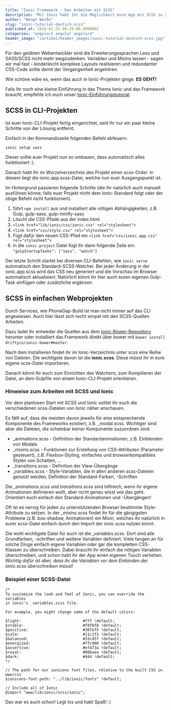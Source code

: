 ```yaml
---
title: "Ionic Framework - Das Arbeiten mit SCSS"
description: "Mit Ionic habt ihr die Möglichkeit eure App mit SCSS zu stylen. Wie und warum ihr das tun solltet, erfahrt ihr hier."
author: "Bengt Weiße"
slug: "ionic-tutorial-deutsch-scss"
published_at: 2016-01-25 08:29:00.000000Z
categories: "angular2 angular angular4"
header_image: "/artikel/header_images/ionic-tutorial-deutsch-scss.jpg"
---
```


Für den geübten Webentwickler sind die Erweiterungssprachen Less und SASS/SCSS nicht mehr wegzudenken. Variablen und Mixins lassen - sagen wir mal fast - kinderleicht komplexe Layouts realisieren und redundanter CSS-Code sollte damit der Vergangenheit angehören.

Wie schöne wäre es, wenn das auch in Ionic-Projekten ginge.
**ES GEHT!**

Falls ihr noch eine kleine Einführung in das Thema Ionic und das Framework braucht, empfehle ich euch unser [Ionic-Einführungstutorial](/artikel/ionic-tutorial-deutsch/ "Einführung in Ionic").

## SCSS in CLI-Projekten

Ist euer Ionic-CLI-Projekt fertig eingerichtet, seid ihr nur ein paar kleine Schritte von der Lösung entfernt.

Einfach in der Kommandozeile folgenden Befehl abfeuern:

    ionic setup sass

Dieser sollte euer Projekt nun so umbauen, dass automatisch alles funktioniert :).

Danach habt ihr im Wurzelverzeichnis des Projekt einen scss-Order. In diesem liegt die ionic.app.scss-Datei, welche nun euer Ausgangspunkt ist.

Im Hintergrund passieren folgende Schritte (die ihr natürlich auch manuell ausführen könne, falls euer Projekt nicht dem Ionic-Standard folgt oder der obige Befehl nicht funktioniert).

1. führt `npm install` aus und installiert alle nötigen Abhängigkeiten, z.B. Gulp, gulp-sass, gulp-minify-sass
2. Löscht die CSS-Pfade aus der index.html:
3. `<link href="lib/ionic/css/ionic.css" rel="stylesheet">`
4. `<link href="css/style.css" rel="stylesheet">`
5. Fügt dafür den neuen CSS-Pfad ein `<link href="css/ionic.app.css" rel="stylesheet">`
6. in die `ionic.project`  Datei fügt ihr dann folgende Zeile ein: `"gulpStartupTasks": ["sass", "watch"]`

Der letzte Schritt startet bei diversen CLI-Befehlen, wie `ionic serve` automatisch den Standard-SCSS-Watcher. Bei jeder Änderung in der ionic.app.scss wird das CSS neu generiert und die Vorschau im Browser automatisch aktualisiert. Natürlich könnt ihr hier auch euren eigenen Gulp-Task einfügen oder zusätzliche ergänzen.

## SCSS in einfachen Webprojekten

Durch Services, wie PhoneGap-Build ist man nicht immer auf das CLI angewiesen. Auch hier lässt sich recht simpel mit den SCSS-Quellen Arbeiten.

Dazu ladet ihr entweder die Quellen aus dem [Ionic-Bower-Repository](https://github.com/driftyco/ionic-bower "Ionic-Bower Repository") herunter oder installiert das Framework direkt über bower mit `bower install driftyco/ionic-bower#master`.

Nach dem Installieren findet ihr im Ionic-Verzeichnis unter *scss* eine Reihe von Dateien. Die wichtigste davon ist die **ionic.scss**. Diese müsst ihr in eure eigene scss-Datei importieren.

Danach könnt ihr euch zum Einrichten des Watchern, zum Kompilieren der Datei, an dem Gulpfile von einem Ionic-CLI-Projekt orientieren.

### Hinweise zum Arbeiten mit SCSS und Ionic

Vor dem planlosen Start mit SCSS und Ionic solltet ihr euch die verschiedenen scss-Dateien von Ionic näher anschauen.

Es fällt auf, dass die meisten davon jeweils für eine entsprechende Komponente des Frameworks existiert, z.B. _modal.scss. Wichtiger sind aber die Dateien, die scheinbar keiner Komponente zuzuordnen sind.

 - _animations.scss - Definition der Standardanimationen, z.B. Einblenden von Modals
 - _mixins.scss - Funktionen zur Erstellung von CSS-Attributen (Parameter gesteuert), z.B. Flexbox-Styling, einfaches und browserkompatibles Stylen von Schatten, ...
 - _transitions.scss - Definition der View-Übergänge
 - _variables.scss - Style-Variablen, die in allen anderen scss-Dateien genutzt werden, Definition der Standard-Farben, -Schriften

Die *_animations.scss* und *transitions.scss* sind hilfreich, wenn ihr eigene Animationen definieren wollt, aber nicht genau wisst wie das geht. Orientiert euch einfach den Standard-Animationen und -Übergängen!

Oft ist es nervig für jeden zu unterstützenden Browser bestimmte Style-Attribute zu setzen. In der *_mixins.scss* findet ihr für die gängigsten Probleme (z.B. box-shadow, Animationen) ein Mixin, welches ihr natürlich in eurer scss-Datei einfach durch den Import der ionic.scss nutzen könnt.

Die wohl wichtigste Datei für euch ist die *_variables.scss*. Dort sind alle Grundfarben, -schriften und weitere Variablen definiert. Viele fangen an für solche Dinge einfach eigene Variablen oder gar die kompletten CSS-Klassen zu überschreiben. Dabei braucht ihr einfach die nötigen Variablen überschreiben, und schon habt ihr der App einen eigenen Touch verliehen. *Wichtig dafür ist aber, dass ihr die Variablen vor dem Einbinden der ionic.scss überschreiben müsst!*

### Beispiel einer SCSS-Datei

```
/*
To customize the look and feel of Ionic, you can override the variables
in ionic's _variables.scss file.

For example, you might change some of the default colors:

$light:                           #fff !default;
$stable:                          #f8f8f8 !default;
$positive:                        #387ef5 !default;
$calm:                            #11c1f3 !default;
$balanced:                        #33cd5f !default;
$energized:                       #ffc900 !default;
$assertive:                       #ef473a !default;
$royal:                           #886aea !default;
$dark:                            #444 !default;
*/

// The path for our ionicons font files, relative to the built CSS in www/css
$ionicons-font-path: "../lib/ionic/fonts" !default;

// Include all of Ionic
@import "www/lib/ionic/scss/ionic";
```

Das war es auch schon! Legt los und habt Spaß! :)